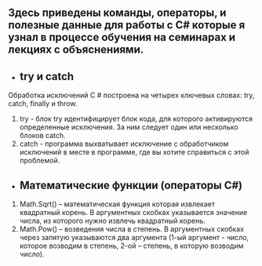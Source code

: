## Здесь приведены команды, операторы, и полезные данные для работы с C# которые я узнал в процессе обучения на семинарах и лекциях с объяснениями.

* ## try и catch
Обработка исключений C # построена на четырех ключевых словах: try, catch, finally и throw. 
1. try - блок try идентифицирует блок кода, для которого активируются определенные исключения. За ним следует один или несколько блоков catch. 
2. catch - программа выхватывает исключение с обработчиком исключений в месте в программе, где вы хотите справиться с этой проблемой.

* ## Математические функции (операторы C#)
1. Math.Sqrt() – математическая функция которая извлекает квадратный корень. В аргументных скобках указывается значение числа, из которого нужно извлечь квадратный корень.
2. Math.Pow() – возведения числа в степень. В аргументных скобках через запятую указываются два аргумента (1-ый аргумент - число, которое возводим в степень, 2-ой – степень, в которую возводим число).